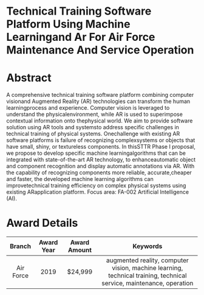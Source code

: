 
Technical Training Software Platform Using Machine Learningand Ar For Air Force Maintenance And Service Operation
=================================================================================================================

# Abstract


A comprehensive technical training software platform combining computer visionand Augmented Reality (AR) technologies can transform the human learningprocess and experience. Computer vision is leveraged to understand the physicalenvironment, while AR is used to superimpose contextual information onto thephysical world. We aim to provide software solution using AR tools and systemsto address specific challenges in technical training of physical systems. Onechallenge with existing AR software platforms is failure of recognizing complexsystems or objects that have small, shiny, or textureless components. In thisSTTR Phase I proposal, we propose to develop specific machine learningalgorithms that can be integrated with state-of-the-art AR technology, to enhanceautomatic object and component recognition and display automatic annotations via AR. With the capability of recognizing components more reliable, accurate,cheaper and faster, the developed machine learning algorithms can improvetechnical training efficiency on complex physical systems using existing ARapplication platform. Focus area: FA-002 Artificial Intelligence (AI).  

# Award Details

|Branch|Award Year|Award Amount|Keywords|
| :---: | :---: | :---: | :---: |
|Air Force|2019|$24,999|augmented reality, computer vision, machine learning, technical training, technical service, maintenance, operation|
